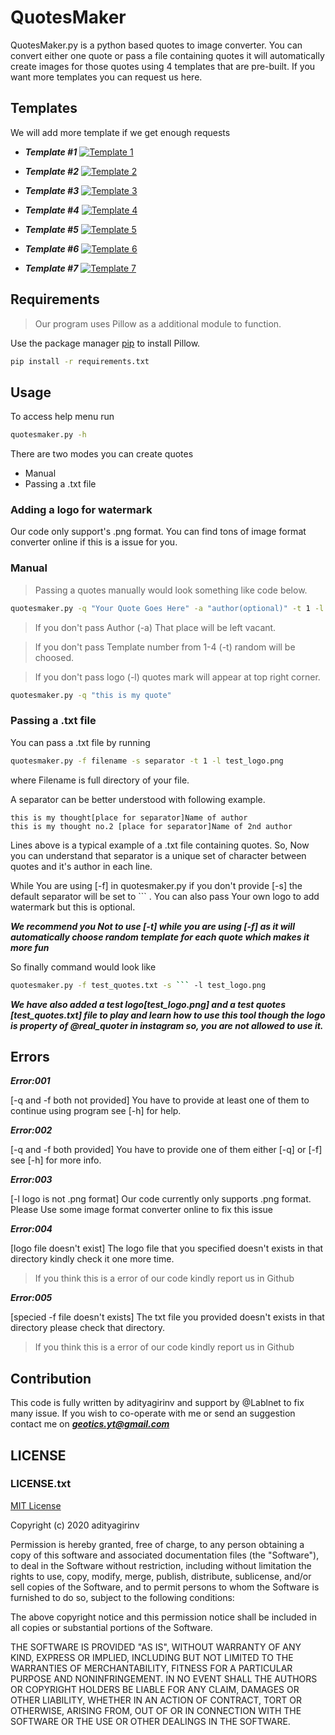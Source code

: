 # QuotesMaker
QuotesMaker.py is a python based quotes to image converter. You can convert either one quote or pass a file containing quotes it will automatically create images for those quotes using 4 templates that are pre-built. If you want more templates you can request us here.

## Templates

We will add more template if we get enough requests

- ***Template #1***
[![Template 1](https://i.imgur.com/k4q5pVP.jpg)]()

- ***Template #2***
[![Template 2](https://i.imgur.com/qrVVwHb.jpg)]()

- ***Template #3***
[![Template 3](https://i.imgur.com/1yNu4VY.jpg)]()

- ***Template #4***
[![Template 4](https://i.imgur.com/i7thu2L.jpg)]()

- ***Template #5***
[![Template 5](https://i.imgur.com/DagMkn3.jpg)]()

- ***Template #6***
[![Template 6](https://i.imgur.com/jvdN8d1.jpg)]()

- ***Template #7***
[![Template 7](https://i.imgur.com/i8LVSxw.jpg)]()



## Requirements
>Our program uses Pillow as a additional module to function.

Use the package manager [pip](https://pip.pypa.io/en/stable/) to install Pillow.
```bash 
pip install -r requirements.txt
```
## Usage 
To access help menu run
```bash
quotesmaker.py -h
```
There are two modes you can create quotes
- Manual
- Passing a .txt file
### Adding a logo for watermark
Our code only support's .png format. You can find tons of image format converter online if this is a issue for you.

### Manual 
> Passing a quotes manually would look something like code below.

```bash
quotesmaker.py -q "Your Quote Goes Here" -a "author(optional)" -t 1 -l test_logo.png
```
>If you don't pass Author (-a) That place will be left vacant.

>If you don't pass Template number from 1-4 (-t) random will be choosed.

>If you don't pass logo (-l) quotes mark will appear at top right corner.

```bash
quotesmaker.py -q "this is my quote"
```
### Passing a .txt file
You can pass a .txt file by running

```bash
quotesmaker.py -f filename -s separator -t 1 -l test_logo.png
```
where Filename is full directory of your file.

A separator can be better understood with following example.
```
this is my thought[place for separator]Name of author
this is my thought no.2 [place for separator]Name of 2nd author
```
Lines above is a typical example of a .txt file containing quotes.
So, Now you can understand that separator is a unique set of character between quotes and it's author in each line.

While You are using [-f] in quotesmaker.py if you don't provide [-s] the default separator will be set to ``` . You can also pass Your own logo to add watermark but this is optional.

***We recommend you Not to use [-t] while you are using [-f] as it will automatically choose random template for each quote which makes it more fun***

So finally command would look like
```bash
quotesmaker.py -f test_quotes.txt -s ``` -l test_logo.png
```

***We have also added a test logo[test_logo.png] and a test quotes [test_quotes.txt] file to play and learn how to use this tool though the logo is property of @real_quoter in instagram so, you are not allowed to use it.***

## Errors

***Error:001***

[-q and -f both not provided]
You have to provide at least one of them to continue using program see [-h] for help.

***Error:002***

[-q and -f both provided] 
You have to provide one of them either [-q] or [-f] see [-h] for more info.

***Error:003***

[-l logo is not .png format] 
Our code currently only supports .png format. Please Use some image format converter online to fix this issue

***Error:004***

[logo file doesn't exist] The logo file that you specified doesn't exists in that directory kindly check it one more time.

>If you think this is a error of our code kindly report us in Github

***Error:005***

[specied -f file doesn't exists] The txt file you provided doesn't exists in that directory please check that directory.

>If you think this is a error of our code kindly report us in Github


## Contribution

This code is fully written by adityagirinv and support by @Lablnet to fix many issue. If you wish to co-operate with me or send an suggestion contact me on ***geotics.yt@gmail.com***

## LICENSE

### LICENSE.txt

[MIT License](https://choosealicense.com/licenses/mit/)

Copyright (c) 2020 adityagirinv

Permission is hereby granted, free of charge, to any person obtaining a copy
of this software and associated documentation files (the "Software"), to deal
in the Software without restriction, including without limitation the rights
to use, copy, modify, merge, publish, distribute, sublicense, and/or sell
copies of the Software, and to permit persons to whom the Software is
furnished to do so, subject to the following conditions:

The above copyright notice and this permission notice shall be included in all
copies or substantial portions of the Software.

THE SOFTWARE IS PROVIDED "AS IS", WITHOUT WARRANTY OF ANY KIND, EXPRESS OR
IMPLIED, INCLUDING BUT NOT LIMITED TO THE WARRANTIES OF MERCHANTABILITY,
FITNESS FOR A PARTICULAR PURPOSE AND NONINFRINGEMENT. IN NO EVENT SHALL THE
AUTHORS OR COPYRIGHT HOLDERS BE LIABLE FOR ANY CLAIM, DAMAGES OR OTHER
LIABILITY, WHETHER IN AN ACTION OF CONTRACT, TORT OR OTHERWISE, ARISING FROM,
OUT OF OR IN CONNECTION WITH THE SOFTWARE OR THE USE OR OTHER DEALINGS IN THE
SOFTWARE.
